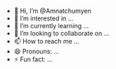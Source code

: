 - 👋 Hi, I’m @Amnatchumyen
- 👀 I’m interested in ...
- 🌱 I’m currently learning ...
- 💞️ I’m looking to collaborate on ...
- 📫 How to reach me ...
- 😄 Pronouns: ...
- ⚡ Fun fact: ...

<!---
Amnatchumyen/Amnatchumyen is a ✨ special ✨ repository because its `README.md` (this file) appears on your GitHub profile.
You can click the Preview link to take a look at your changes.
--->
